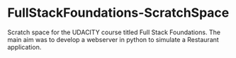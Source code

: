 <h1>FullStackFoundations-ScratchSpace</h1>
Scratch space for the UDACITY course titled Full Stack Foundations. The main aim was to develop a webserver in python to simulate a Restaurant application.
